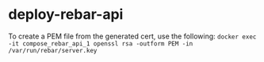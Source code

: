# deploy-rebar-api

To create a PEM file from the generated cert, use the following: `docker exec -it compose_rebar_api_1 openssl rsa -outform PEM -in /var/run/rebar/server.key`

